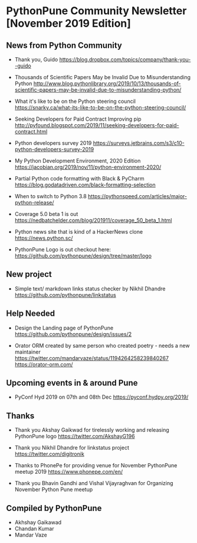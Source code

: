# PythonPune Community Newsletter [November 2019 Edition]

## News from Python Community

* Thank you, Guido 
  https://blog.dropbox.com/topics/company/thank-you--guido

* Thousands of Scientific Papers May be Invalid Due to Misunderstanding Python 
  http://www.blog.pythonlibrary.org/2019/10/13/thousands-of-scientific-papers-may-be-invalid-due-to-misunderstanding-python/

* What it's like to be on the Python steering council 
  https://snarky.ca/what-its-like-to-be-on-the-python-steering-council/

* Seeking Developers for Paid Contract Improving pip 
  http://pyfound.blogspot.com/2019/11/seeking-developers-for-paid-contract.html

* Python developers survey 2019 
  https://surveys.jetbrains.com/s3/c10-python-developers-survey-2019

* My Python Development Environment, 2020 Edition 
  https://jacobian.org/2019/nov/11/python-environment-2020/

* Partial Python code formatting with Black & PyCharm 
  https://blog.godatadriven.com/black-formatting-selection

* When to switch to Python 3.8 
  https://pythonspeed.com/articles/major-python-release/

* Coverage 5.0 beta 1 is out 
  https://nedbatchelder.com/blog/201911/coverage_50_beta_1.html

* Python news site that is kind of a HackerNews clone 
  https://news.python.sc/

* PythonPune Logo is out checkout here: 
  https://github.com/pythonpune/design/tree/master/logo

## New project

* Simple text/ markdown links status checker by Nikhil Dhandre
  https://github.com/pythonpune/linkstatus

## Help Needed

* Design the Landing page of PythonPune 
  https://github.com/pythonpune/design/issues/2

* Orator ORM created by same person who created poetry - needs a new maintainer 
  https://twitter.com/mandarvaze/status/1194264258239840267
  https://orator-orm.com/

## Upcoming events in & around Pune

* PyConf Hyd 2019 on 07th and 08th Dec 
  https://pyconf.hydpy.org/2019/

## Thanks

* Thank you Akshay Gaikwad for tirelessly working and releasing PythonPune logo 
  https://twitter.com/AkshayG196

* Thank you Nikhil Dhandre for linkstatus project 
  https://twitter.com/digitronik

* Thanks to PhonePe for providing venue for November PythonPune meetup 2019 
  https://www.phonepe.com/en/

* Thank you Bhavin Gandhi and Vishal Vijayraghvan for Organizing
  November Python Pune meetup

## Compiled by PythonPune
   * Akhshay Gaikawad
   * Chandan Kumar
   * Mandar Vaze
